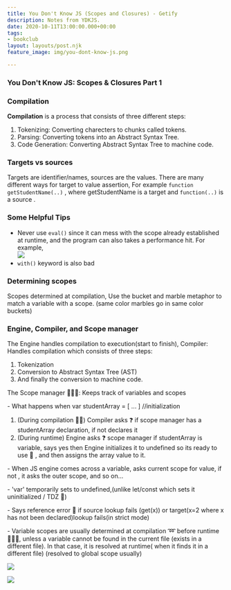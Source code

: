 ```yaml
---
title: You Don't Know JS (Scopes and Closures) - Getify
description: Notes from YDKJS.
date: 2020-10-11T13:00:00.000+00:00
tags:
- bookclub
layout: layouts/post.njk
feature_image: img/you-dont-know-js.png

---
```

### You Don't Know JS: Scopes & Closures Part 1

### Compilation

**Compilation** is a process that consists of three different steps:

1. Tokenizing: Converting charecters to chunks called tokens.
2. Parsing: Converting tokens into an Abstract Syntax Tree.
3. Code Generation: Converting Abstract Syntax Tree to machine code.

### Targets vs sources 

Targets are identifier/names, sources are the values. There are many different ways for target to value assertion, For example `function getStudentName(..)` , where getStudentName is a target and `function(..)` is a source .

### Some Helpful Tips

* Never use `eval()` since it can mess with the scope already established at runtime, and the program can also takes a performance hit. For example,  
  ![](/img/unnamed.png)
*  `with()` keyword is also bad

### Determining scopes

 Scopes determined at compilation, Use the bucket and marble metaphor to match a variable with a scope. (same color marbles go in same color buckets)

### Engine, Compiler, and Scope manager

The Engine handles compilation to execution(start to finish), Compiler: Handles compilation which consists of three steps:

1. Tokenization
2. Conversion to Abstract Syntax Tree (AST)
3. And finally the conversion to machine code. 

The Scope manager 👨🏻‍💼: Keeps track of variables and scopes

\- What happens when var studentArray = \[ ... \] //initialization

1. (During compilation 📄💨) Compiler asks ❓ if scope manager has a studentArray declaration, if not declares it
2. (During runtime) Engine asks ❓ scope manager if studentArray is variable, says yes then Engine initializes it to undefined so its ready to use 🏁 , and then assigns the array value to it.

\- When JS engine comes across a variable, asks current scope for value, if not , it asks the outer scope, and so on...

\- 'var' temporarily sets to undefined,(unlike let/const which sets it uninitialized / TDZ 🔪)

\- Says reference error 🤯 if source lookup fails (get(x)) or target(x=2 where x has not been declared)lookup fails(in strict mode)

\- Variable scopes are usually determined at compilation ➿ before runtime🏃🏻‍♂️, unless a variable cannot be found in the current file (exists in a different file). In that case, it is resolved at runtime( when it finds it in a different file) (resolved to global scope usually)

![](https://keep.google.com/u/0/media/v2/16P__GInVbbaNKlDjjf-k4aW8ARWC1OyeeCXXRO-v5leSX3sAMzEHP7dU_LFqvkk/1iVr3WuBG3gxpeja8sQv7ACeSfXjyvz6Qea4-xEjYlr4te9VQ6lFIdJU6O0ryiw?accept=image/gif,image/jpeg,image/jpg,image/png,image/webp,audio/aac&sz=1126)

![](https://keep.google.com/u/0/media/v2/16P__GInVbbaNKlDjjf-k4aW8ARWC1OyeeCXXRO-v5leSX3sAMzEHP7dU_LFqvkk/1Bvu2z0tFGV6TsUjXvb44SuRXkT8sXujIeRYErklZTvzGrh_zl58gCEx2ikYM-g?accept=image/gif,image/jpeg,image/jpg,image/png,image/webp,audio/aac&sz=1044)
